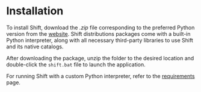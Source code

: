 # Installation

To install Shift, download the *.zip* file corresponding to the preferred Python version from the [website](https://https://www.inbibo.co.uk/shift). Shift distributions packages come with a built-in Python interpreter, along with all necessary third-party libraries to use Shift and its native catalogs.

After downloading the package, unzip the folder to the desired location and double-click the `shift.bat` file to launch the application.

For running Shift with a custom Python interpreter, refer to the  [requirements](requirements.md) page.

<!-- TODO #44 -->
